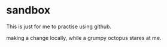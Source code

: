# sandbox

This is just for me to practise using github. 

making a change locally, while a grumpy octopus stares at me.

